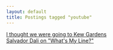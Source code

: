 ```yaml
---
layout: default
title: Postings tagged "youtube"
---
```

[I thought we were going to Kew Gardens](http:///2009/05/i-thought-we-were-going-to-kew-gardens)<br />
[Salvador Dali on "What's My Line?"](http:///2009/07/salvador-dali-on-whats-my-line)<br />
